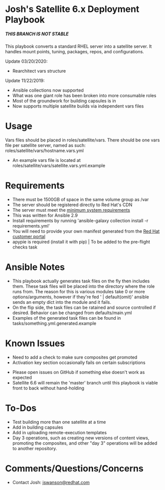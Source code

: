 # Josh's Satellite 6.x Deployment Playbook

##### THIS BRANCH IS NOT STABLE #####

This playbook converts a standard RHEL server into a satellite server. It handles mount points, tuning, packages, repos, and configurations. 

Update 03/20/2020:
- Rearchitect vars structure

Update 11/22/2019:
- Ansible collections now supported
- What was one giant role has been broken into more consumable roles
- Most of the groundwork for building capsules is in
- Now supports multiple satellite builds via independent vars files

# Usage

Vars files should be placed in roles/satellite/vars. There should be one vars file per satellite server, named as such: roles/satellite/vars/hostname.vars.yml
- An example vars file is located at roles/satellite/vars/satellite.vars.yml.example

# Requirements

- There must be 1500GB of space in the same volume group as /var
- The server should be registered directly to Red Hat's CDN
- The server must meet the [minimum system requirements](https://access.redhat.com/documentation/en-us/red_hat_satellite/6.6/html/installing_satellite_server_from_a_connected_network/preparing_your_environment_for_installation#system_requirements_satellite)
- This was written for Ansible 2.9
- Install requirements by running 'ansible-galaxy collection install -r requirements.yml'
- You will need to provide your own manifest generated from the [Red Hat customer portal](https://access.redhat.com/management/subscription_allocations)
- apypie is required (install it with pip) | To be added to the pre-flight checks task


# Ansible Notes

- This playbook actually generates task files on the fly then includes them. These task files will be placed into the directory where the role runs from. The reason for this is various modules take 0 or more options/arguments, however if they're fed ' | default(omit)' ansible sends an empty dict into the module and it fails.
- On the flip side, the task files can be ratained and source controlled if desired. Behavior can be changed from defaults/main.yml
- Examples of the generated task files can be found in tasks/something.yml.generated.example 

# Known Issues

- Need to add a check to make sure composites get promoted
- Activation key section occasionally fails on certain subscriptions

* Please open issues on GitHub if something else doesn't work as expected
* Satellite 6.6 will remain the 'master' branch until this playbook is viable front to back without hand-holding

# To-Dos

- Test building more than one satellite at a time
- Add in building capsules
- Add in uploading remote-execution templates
- Day 3 operations, such as creating new versions of content views, promoting the composites, and other "day 3" operations will be added to another repository.

# Comments/Questions/Concerns

- Contact Josh: jswanson@redhat.com
